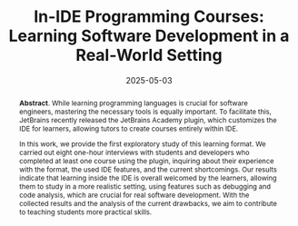 ---
title: "In-IDE Programming Courses: Learning Software Development in a Real-World Setting"
authors: '<i>Anastasiia Birillo, Ilya Vlasov, Katsiaryna Dzialets, Hieke Keuning, and Timofey Bryksin</i>'
status: "published"
collection: publications
permalink: /publications/2025-05-03-in-ide-learning
date: 2025-05-03
venue: "the proceedings of <b>IDE'25</b>"
level: "Workshop"
paperurl: "https://doi.org/10.1109/IDE66625.2025.00005"
pdf: 'https://arxiv.org/abs/2501.17747'
counter_id: 'C14'
abstract: "<p><b>Abstract</b>. While learning programming languages is crucial for software engineers, mastering the necessary tools is equally important. To facilitate this, JetBrains recently released the JetBrains Academy plugin, which customizes the IDE for learners, allowing tutors to create courses entirely within IDE.</p><p>In this work, we provide the first exploratory study of this learning format. We carried out eight one-hour interviews with students and developers who completed at least one course using the plugin, inquiring about their experience with the format, the used IDE features, and the current shortcomings. Our results indicate that learning inside the IDE is overall welcomed by the learners, allowing them to study in a more realistic setting, using features such as debugging and code analysis, which are crucial for real software development. With the collected results and the analysis of the current drawbacks, we aim to contribute to teaching students more practical skills.</p>"
---